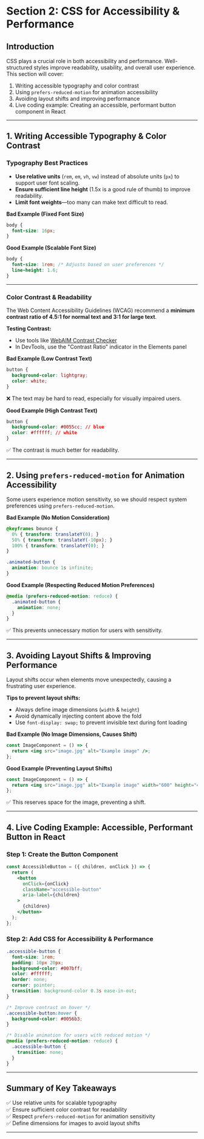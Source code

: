 # **Section 2: CSS for Accessibility & Performance**  

## **Introduction**  
CSS plays a crucial role in both accessibility and performance. Well-structured styles improve readability, usability, and overall user experience. This section will cover:  

1. Writing accessible typography and color contrast  
2. Using `prefers-reduced-motion` for animation accessibility  
3. Avoiding layout shifts and improving performance  
4. Live coding example: Creating an accessible, performant button component in React  

---

## **1. Writing Accessible Typography & Color Contrast**  

### **Typography Best Practices**  
- **Use relative units** (`rem`, `em`, `vh`, `vw`) instead of absolute units (`px`) to support user font scaling.  
- **Ensure sufficient line height** (1.5x is a good rule of thumb) to improve readability.  
- **Limit font weights**—too many can make text difficult to read.  

**Bad Example (Fixed Font Size)**  
```css
body {
  font-size: 16px;
}
```

**Good Example (Scalable Font Size)**  
```css
body {
  font-size: 1rem; /* Adjusts based on user preferences */
  line-height: 1.6;
}
```

---

### **Color Contrast & Readability**  
The Web Content Accessibility Guidelines (WCAG) recommend a **minimum contrast ratio of 4.5:1 for normal text and 3:1 for large text**.  

**Testing Contrast:**  
- Use tools like [WebAIM Contrast Checker](https://webaim.org/resources/contrastchecker/)  
- In DevTools, use the "Contrast Ratio" indicator in the Elements panel  

**Bad Example (Low Contrast Text)**  
```css
button {
  background-color: lightgray;
  color: white;
}
```
❌ The text may be hard to read, especially for visually impaired users.  

**Good Example (High Contrast Text)**  
```css
button {
  background-color: #0055cc; // blue
  color: #ffffff; // white
}
```
✅ The contrast is much better for readability.  

---

## **2. Using `prefers-reduced-motion` for Animation Accessibility**  
Some users experience motion sensitivity, so we should respect system preferences using `prefers-reduced-motion`.  

**Bad Example (No Motion Consideration)**  
```css
@keyframes bounce {
  0% { transform: translateY(0); }
  50% { transform: translateY(-10px); }
  100% { transform: translateY(0); }
}

.animated-button {
  animation: bounce 1s infinite;
}
```

**Good Example (Respecting Reduced Motion Preferences)**  
```css
@media (prefers-reduced-motion: reduce) {
  .animated-button {
    animation: none;
  }
}
```
✅ This prevents unnecessary motion for users with sensitivity.  

---

## **3. Avoiding Layout Shifts & Improving Performance**  
Layout shifts occur when elements move unexpectedly, causing a frustrating user experience.  

**Tips to prevent layout shifts:**  
- Always define image dimensions (`width` & `height`)  
- Avoid dynamically injecting content above the fold  
- Use `font-display: swap;` to prevent invisible text during font loading  

**Bad Example (No Image Dimensions, Causes Shift)**  
```jsx
const ImageComponent = () => {
  return <img src="image.jpg" alt="Example image" />;
};
```

**Good Example (Preventing Layout Shifts)**  
```jsx
const ImageComponent = () => {
  return <img src="image.jpg" alt="Example image" width="600" height="400" />;
};
```
✅ This reserves space for the image, preventing a shift.  

---

## **4. Live Coding Example: Accessible, Performant Button in React**  

### **Step 1: Create the Button Component**  
```jsx
const AccessibleButton = ({ children, onClick }) => {
  return (
    <button 
      onClick={onClick} 
      className="accessible-button"
      aria-label={children}
    >
      {children}
    </button>
  );
};
```

### **Step 2: Add CSS for Accessibility & Performance**  
```css
.accessible-button {
  font-size: 1rem;
  padding: 10px 20px;
  background-color: #007bff;
  color: #ffffff;
  border: none;
  cursor: pointer;
  transition: background-color 0.3s ease-in-out;
}

/* Improve contrast on hover */
.accessible-button:hover {
  background-color: #0056b3;
}

/* Disable animation for users with reduced motion */
@media (prefers-reduced-motion: reduce) {
  .accessible-button {
    transition: none;
  }
}
```

---

## **Summary of Key Takeaways**  
✅ Use relative units for scalable typography  
✅ Ensure sufficient color contrast for readability  
✅ Respect `prefers-reduced-motion` for animation sensitivity  
✅ Define dimensions for images to avoid layout shifts  

---